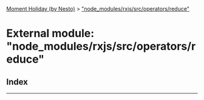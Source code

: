 [Moment Holiday (by Nesto)](../README.md) > ["node_modules/rxjs/src/operators/reduce"](../modules/_node_modules_rxjs_src_operators_reduce_.md)

# External module: "node_modules/rxjs/src/operators/reduce"

## Index

---

